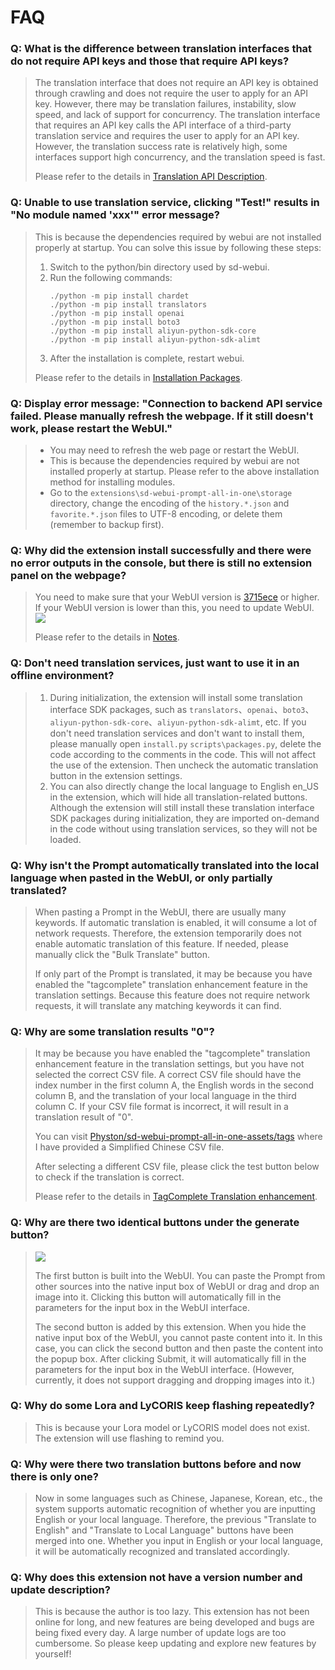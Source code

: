 # FAQ

### Q: What is the difference between translation interfaces that do not require API keys and those that require API keys?

> The translation interface that does not require an API key is obtained through crawling and does not require the user to apply for an API key. However, there may be translation failures, instability, slow speed, and lack of support for concurrency. The translation interface that requires an API key calls the API interface of a third-party translation service and requires the user to apply for an API key. However, the translation success rate is relatively high, some interfaces support high concurrency, and the translation speed is fast.
> 
> Please refer to the details in [Translation API Description](/TranslationApiConfiguration.md#translation-api-description).

### Q: Unable to use translation service, clicking "Test!" results in "No module named 'xxx'" error message?

> This is because the dependencies required by webui are not installed properly at startup. You can solve this issue by following these steps:
> 1. Switch to the python/bin directory used by sd-webui.
> 2. Run the following commands:
>    ```
>    ./python -m pip install chardet
>    ./python -m pip install translators
>    ./python -m pip install openai
>    ./python -m pip install boto3
>    ./python -m pip install aliyun-python-sdk-core
>    ./python -m pip install aliyun-python-sdk-alimt
>    ```
> 3. After the installation is complete, restart webui.
> 
> Please refer to the details in [Installation Packages](/InstallationPackages.md).

### Q: Display error message: "Connection to backend API service failed. Please manually refresh the webpage. If it still doesn't work, please restart the WebUI."

> - You may need to refresh the web page or restart the WebUI.
> - This is because the dependencies required by webui are not installed properly at startup. Please refer to the above installation method for installing modules.
> - Go to the `extensions\sd-webui-prompt-all-in-one\storage` directory, change the encoding of the `history.*.json` and `favorite.*.json` files to UTF-8 encoding, or delete them (remember to backup first).

### Q: Why did the extension install successfully and there were no error outputs in the console, but there is still no extension panel on the webpage?

> You need to make sure that your WebUI version is [3715ece](https://github.com/AUTOMATIC1111/stable-diffusion-webui/commit/3715ece) or higher. If your WebUI version is lower than this, you need to update WebUI.
> ![](/assets/images/minimum_version_webui.png)
> 
> Please refer to the details in [Notes](/Installation.md#notes).

### Q: Don't need translation services, just want to use it in an offline environment?

> 1. During initialization, the extension will install some translation interface SDK packages, such as `translators`、`openai`、`boto3`、`aliyun-python-sdk-core`、`aliyun-python-sdk-alimt`, etc. If you don't need translation services and don't want to install them, please manually open `install.py` `scripts\packages.py`, delete the code according to the comments in the code. This will not affect the use of the extension. Then uncheck the automatic translation button in the extension settings.
> 2. You can also directly change the local language to English en_US in the extension, which will hide all translation-related buttons. Although the extension will still install these translation interface SDK packages during initialization, they are imported on-demand in the code without using translation services, so they will not be loaded.

### Q: Why isn't the Prompt automatically translated into the local language when pasted in the WebUI, or only partially translated?

> When pasting a Prompt in the WebUI, there are usually many keywords. If automatic translation is enabled, it will consume a lot of network requests. Therefore, the extension temporarily does not enable automatic translation of this feature. If needed, please manually click the "Bulk Translate" button.
>
> If only part of the Prompt is translated, it may be because you have enabled the "tagcomplete" translation enhancement feature in the translation settings. Because this feature does not require network requests, it will translate any matching keywords it can find.

### Q: Why are some translation results "0"?

> It may be because you have enabled the "tagcomplete" translation enhancement feature in the translation settings, but you have not selected the correct CSV file. A correct CSV file should have the index number in the first column A, the English words in the second column B, and the translation of your local language in the third column C. If your CSV file format is incorrect, it will result in a translation result of "0".
>
> You can visit [Physton/sd-webui-prompt-all-in-one-assets/tags](https://github.com/Physton/sd-webui-prompt-all-in-one-assets/tree/main/tags) where I have provided a Simplified Chinese CSV file.
>
> After selecting a different CSV file, please click the test button below to check if the translation is correct.
> 
> Please refer to the details in [TagComplete Translation enhancement](/TranslationApiConfiguration.md#tagcomplete-translation-enhancement).

### Q: Why are there two identical buttons under the generate button?

> ![](/assets/images/paste.png)
>
> The first button is built into the WebUI. You can paste the Prompt from other sources into the native input box of WebUI or drag and drop an image into it. Clicking this button will automatically fill in the parameters for the input box in the WebUI interface.
>
> The second button is added by this extension. When you hide the native input box of the WebUI, you cannot paste content into it. In this case, you can click the second button and then paste the content into the popup box. After clicking Submit, it will automatically fill in the parameters for the input box in the WebUI interface. (However, currently, it does not support dragging and dropping images into it.)

### Q: Why do some Lora and LyCORIS keep flashing repeatedly?

> This is because your Lora model or LyCORIS model does not exist. The extension will use flashing to remind you.

### Q: Why were there two translation buttons before and now there is only one?

> Now in some languages such as Chinese, Japanese, Korean, etc., the system supports automatic recognition of whether you are inputting English or your local language. Therefore, the previous "Translate to English" and "Translate to Local Language" buttons have been merged into one. Whether you input in English or your local language, it will be automatically recognized and translated accordingly.

### Q: Why does this extension not have a version number and update description?

> This is because the author is too lazy. This extension has not been online for long, and new features are being developed and bugs are being fixed every day. A large number of update logs are too cumbersome. So please keep updating and explore new features by yourself!